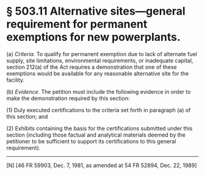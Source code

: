 # § 503.11   Alternative sites—general requirement for permanent exemptions for new powerplants.

(a) *Criteria.* To qualify for permanent exemption due to lack of alternate fuel supply, site limitations, environmental requirements, or inadequate capital, section 212(a) of the Act requires a demonstration that one of these exemptions would be available for any reasonable alternative site for the facility.


(b) *Evidence.* The petition must include the following evidence in order to make the demonstration required by this section:


(1) Duly executed certifications to the criteria set forth in paragraph (a) of this section; and


(2) Exhibits containing the basis for the certifications submitted under this section (including those factual and analytical materials deemed by the petitioner to be sufficient to support its certifications to this general requirement).



---

[N] [46 FR 59903, Dec. 7, 1981, as amended at 54 FR 52894, Dec. 22, 1989]





